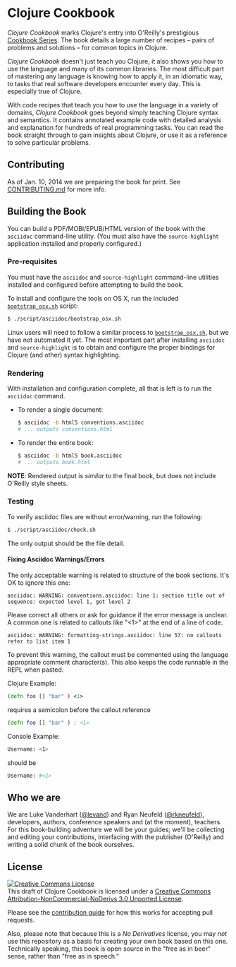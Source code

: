# Clojure Cookbook

*Clojure Cookbook* marks Clojure's entry into O'Reilly's prestigious [Cookbook Series](http://shop.oreilly.com/category/series/cookbooks.do). The book details a large number of recipes – pairs of problems and solutions – for common topics in Clojure.

*Clojure Cookbook* doesn't just teach you Clojure, it also shows you how to use the language and many of its common libraries. The most difficult part of mastering any language is knowing how to apply it, in an idiomatic way, to tasks that real software developers encounter every day. This is especially true of Clojure.

With code recipes that teach you how to use the language in a variety of domains, *Clojure Cookbook* goes beyond simply teaching Clojure syntax and semantics. It contains annotated example code with detailed analysis and explanation for hundreds of real programming tasks. You can read the book straight through to gain insights about Clojure, or use it as a reference to solve particular problems.

## Contributing

As of Jan. 10, 2014 we are preparing the book for print. See [CONTRIBUTING.md](CONTRIBUTING.md) for more info.

## Building the Book

You can build a PDF/MOBI/EPUB/HTML version of the book with the `asciidoc`
command-line utility.  (You must also have the `source-highlight` application
installed and properly configured.)

### Pre-requisites

You must have the `asciidoc` and `source-highlight` command-line utilities
installed and configured before attempting to build the book.

To install and configure the tools on OS X,
run the included [`bootstrap_osx.sh`](script/asciidoc/bootstrap_osx.sh) script:

```sh
$ ./script/asciidoc/bootstrap_osx.sh
```

Linux users will need to follow a similar process to
[`bootstrap_osx.sh`](script/asciidoc/bootstrap_osx.sh), but we have not
automated it yet. The most important part after installing `asciidoc` and
`source-highlight` is to obtain and configure the proper bindings for Clojure
(and other) syntax highlighting.

### Rendering

With installation and configuration complete, all that is left is to run the `asciidoc` command.

* To render a single document:

    ```sh
    $ asciidoc -b html5 conventions.asciidoc
    # ... outputs conventions.html
    ```

* To render the entire book:

    ```sh
    $ asciidoc -b html5 book.asciidoc
    # ... outputs book.html
    ```

**NOTE**: Rendered output is *similar* to the final book, but does not include O'Reilly style sheets.

### Testing

To verify asciidoc files are without error/warning, run the following:

```sh
$ ./script/asciidoc/check.sh
```
The only output should be the file detail.


#### Fixing Asciidoc Warnings/Errors

The only acceptable warning is related to structure of the book sections. It's
OK to ignore this one:

```
asciidoc: WARNING: conventions.asciidoc: line 1: section title out of sequence: expected level 1, got level 2
```

Please correct all others or ask for guidance if the error message is unclear.
A common one is related to callouts like "\<1\>" at the end of a line of code.

```
asciidoc: WARNING: formatting-strings.asciidoc: line 57: no callouts refer to list item 1
```

To prevent this warning, the callout must be commented using the language
appropriate comment character(s). This also keeps the code runnable in the REPL
when pasted.

Clojure Example:

```clojure
(defn foo [] "bar" ) <1>
```

requires a semicolon before the callout reference

```clojure
(defn foo [] "bar" ) ; <1>
```

Console Example:
```sh
Username: <1>
```

should be

```sh
Username: #<1>
```

## Who we are

We are Luke Vanderhart ([@levand](http://github.com/levand)) and Ryan Neufeld ([@rkneufeld](http://github.com/rkneufeld)), developers, authors, conference speakers and (at the moment), teachers. For this book-building adventure we will be your guides; we'll be collecting and editing your contributions, interfacing with the publisher (O'Reilly) and writing a solid chunk of the book ourselves.

## License

<a rel="license" href="http://creativecommons.org/licenses/by-nc-nd/3.0/deed.en_US"><img alt="Creative Commons License" style="border-width:0" src="http://i.creativecommons.org/l/by-nc-nd/3.0/88x31.png" /></a><br /><span xmlns:dct="http://purl.org/dc/terms/" property="dct:title">This draft of Clojure Cookbook</span> is licensed under a <a rel="license" href="http://creativecommons.org/licenses/by-nc-nd/3.0/deed.en_US">Creative Commons Attribution-NonCommercial-NoDerivs 3.0 Unported License</a>.


Please see the [contribution guide](CONTRIBUTING.md) for how this works for accepting pull requests.

Also, please note that because this is a *No Derivatives* license, you may *not* use this repository as a basis for creating your own book based on this one. Technically speaking, this book is open source in the "free as in beer" sense, rather than "free as in speech."
